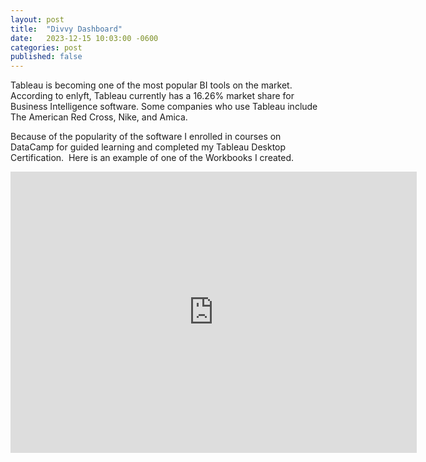 ```yaml
---
layout: post
title:  "Divvy Dashboard"
date:   2023-12-15 10:03:00 -0600
categories: post
published: false
---
```


Tableau is becoming one of the most popular BI tools on the market.  According to enlyft, Tableau currently has a 16.26% market share for Business Intelligence software.  Some companies who use Tableau include The American Red Cross, Nike, and Amica.

Because of the popularity of the software I enrolled in courses on DataCamp for guided learning and completed my Tableau Desktop Certification.  Here is an example of one of the Workbooks I created.

<iframe seamless frameborder="0" src="https://public.tableau.com/app/profile/jordan3595/viz/DiivyDashboard/TimeAnalysisDashboard" width = '650' height = '450' scrolling='yes'></iframe>